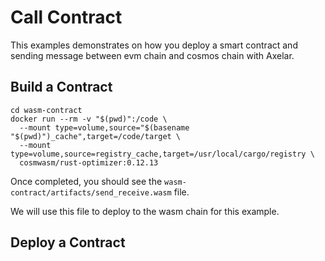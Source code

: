 # Call Contract

This examples demonstrates on how you deploy a smart contract and sending message between evm chain and cosmos chain with Axelar.

## Build a Contract

```
cd wasm-contract
docker run --rm -v "$(pwd)":/code \
  --mount type=volume,source="$(basename "$(pwd)")_cache",target=/code/target \
  --mount type=volume,source=registry_cache,target=/usr/local/cargo/registry \
  cosmwasm/rust-optimizer:0.12.13
```

Once completed, you should see the `wasm-contract/artifacts/send_receive.wasm` file.

We will use this file to deploy to the wasm chain for this example.

## Deploy a Contract


